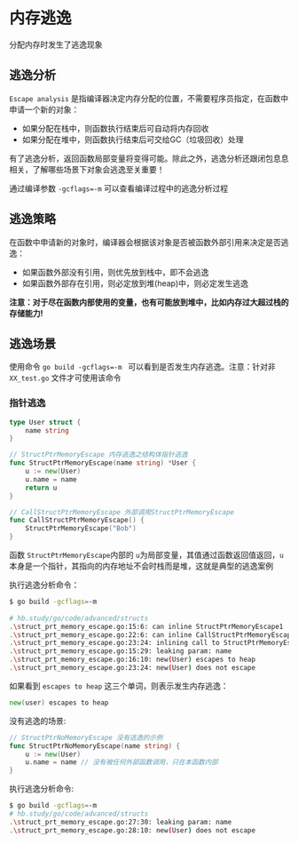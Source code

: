
# 内存逃逸

分配内存时发生了逃逸现象

##	逃逸分析
`Escape analysis` 是指编译器决定内存分配的位置，不需要程序员指定，在函数中申请一个新的对象：
- 如果分配在栈中，则函数执行结束后可自动将内存回收
- 如果分配在堆中，则函数执行结束后可交给GC（垃圾回收）处理

有了逃逸分析，返回函数局部变量将变得可能。除此之外，逃逸分析还跟闭包息息相关，了解哪些场景下对象会逃逸至关重要！

通过编译参数 `-gcflags=-m` 可以查看编译过程中的逃逸分析过程
## 	逃逸策略
在函数中申请新的对象时，编译器会根据该对象是否被函数外部引用来决定是否逃逸：
- 如果函数外部没有引用，则优先放到栈中，即不会逃逸
- 如果函数外部存在引用，则必定放到堆(heap)中，则必定发生逃逸

**注意：对于尽在函数内部使用的变量，也有可能放到堆中，比如内存过大超过栈的存储能力!** 

## 逃逸场景
使用命令 `go build -gcflags=-m ` 可以看到是否发生内存逃逸。注意：针对非 `XX_test.go` 文件才可使用该命令
### 指针逃逸

```go
type User struct {
	name string
}

// StructPtrMemoryEscape 内存逃逸之结构体指针逃逸
func StructPtrMemoryEscape(name string) *User {
	u := new(User)
	u.name = name
	return u
}

// CallStructPtrMemoryEscape 外部调用StructPtrMemoryEscape
func CallStructPtrMemoryEscape() {
	StructPtrMemoryEscape("Bob")
}

```
函数 `StructPtrMemoryEscape`内部的 `u`为局部变量，其值通过函数返回值返回，`u`本身是一个指针，其指向的内存地址不会时栈而是堆，这就是典型的逃逸案例

执行逃逸分析命令：
```sh
$ go build -gcflags=-m
 
# hb.study/go/code/advanced/structs
.\struct_prt_memory_escape.go:15:6: can inline StructPtrMemoryEscape1
.\struct_prt_memory_escape.go:22:6: can inline CallStructPtrMemoryEscape1
.\struct_prt_memory_escape.go:23:24: inlining call to StructPtrMemoryEscape1
.\struct_prt_memory_escape.go:15:29: leaking param: name
.\struct_prt_memory_escape.go:16:10: new(User) escapes to heap
.\struct_prt_memory_escape.go:23:24: new(User) does not escape
```

如果看到 `escapes to heap` 这三个单词，则表示发生内存逃逸：
```go
new(user) escapes to heap
```

没有逃逸的场景:
```go
// StructPtrNoMemoryEscape 没有逃逸的示例
func StructPtrNoMemoryEscape(name string) {
	u := new(User)
	u.name = name // 没有被任何外部函数调用，只在本函数内部
}
```
执行逃逸分析命令:
```sh
$ go build -gcflags=-m
# hb.study/go/code/advanced/structs
.\struct_prt_memory_escape.go:27:30: leaking param: name
.\struct_prt_memory_escape.go:28:10: new(User) does not escape
```